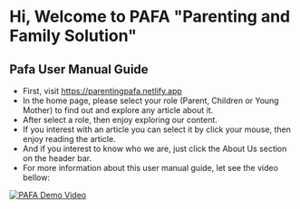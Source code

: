 # Hi, Welcome to PAFA "Parenting and Family Solution"

## Pafa User Manual Guide
- First, visit https://parentingpafa.netlify.app
- In the home page, please select your role (Parent, Children or Young Mother) to find out and explore any article about it.
- After select a role, then enjoy exploring our content.
- If you interest with an article you can select it by click your mouse, then enjoy reading the article.
- And if you interest to know who we are, just click the About Us section on the header bar.
- For more information about this user manual guide, let see the video bellow:

[![PAFA Demo Video](http://img.youtube.com/vi/0Hgh3Ib1ico/0.jpg)](https://youtu.be/0Hgh3Ib1ico "PAFA Demo Video")
